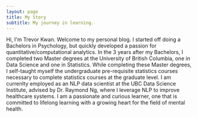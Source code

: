 ```yaml
---
layout: page
title: My Story
subtitle: My journey in learning.
---
```


Hi, I'm Trevor Kwan. Welcome to my personal blog. I started off doing a Bachelors in Psychology, but quickly developed a passion for quantitative/computational analytics. In the 3 years after my Bachelors, I completed two Master degrees at the University of British Columbia, one in Data Science and one in Statistics. While completing these Master degrees, I self-taught myself the undergraduate pre-requisite statistics courses necessary to complete statistics courses at the graduate level. I am currenlty employed as an NLP data scientist at the UBC Data Science Institute, advised by Dr. Raymond Ng, where I leverage NLP to improve healthcare systems. I am a passionate and curious learner, one that is committed to lifelong learning with a growing heart for the field of mental health.



